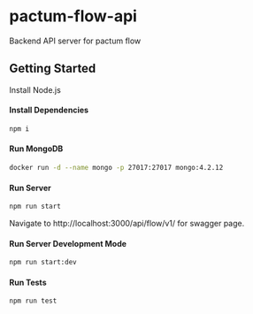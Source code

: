 # pactum-flow-api

Backend API server for pactum flow

## Getting Started

Install Node.js

#### Install Dependencies

```sh
npm i
```

#### Run MongoDB

```sh
docker run -d --name mongo -p 27017:27017 mongo:4.2.12
```

#### Run Server

```sh
npm run start
```

Navigate to http://localhost:3000/api/flow/v1/ for swagger page.

#### Run Server Development Mode

```sh
npm run start:dev
```

#### Run Tests

```sh
npm run test
```